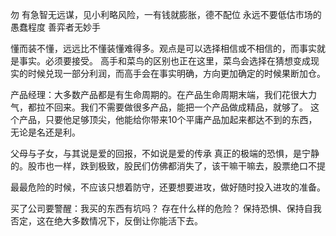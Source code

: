 勿 有急智无远谋，见小利略风险，一有钱就膨胀，德不配位
永远不要低估市场的愚蠢程度
善弈者无妙手

懂而装不懂，远远比不懂装懂难得多。观点是可以选择相信或不相信的，而事实就是事实。必须要接受。
高手和菜鸟的区别也正在这里，菜鸟会选择在猜想变成现实的时候兑现一部分利润，而高手会在事实明确，方向更加确定的时候果断加仓。

产品经理：大多数产品都是有生命周期的。在产品生命周期末端，我们花很大力气，都拉不回来。我们不需要做很多产品，能把一个产品做成精品，就够了。
这个产品，只要他足够顶尖，他能给你带来10个平庸产品加起来都达不到的东西，无论是名还是利。

父母与子女，与其说是爱的回报，不如说是爱的传承
真正的极端的恐惧，是宁静的。股市也一样，跌到极致，股民们仿佛都消失了，该干嘛干嘛去，股票绝口不提

最最危险的时候，不应该只想着防守，还要想要进攻，做好随时投入进攻的准备。

买了公司要警醒：我买的东西有坑吗？ 存在什么样的危险？
保持恐惧、保持自我否定，这在绝大多数情况下，反倒让你能活下去。



